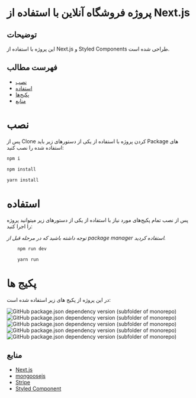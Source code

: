 # پروژه فروشگاه آنلاین با استفاده از  Next.js


## توضیحات

این پروژه با استفاده از Next.js و Styled Components طراحی شده است. 

## فهرست مطالب


- [نصب](#نصب)
- [استفاده](#استفاده)
- [پکیج‌ها](#پکیج-ها)
- [منابع](#منابع)

# نصب

پس از Clone کردن پروژه با استفاده از یکی از دستورهای زیر باید Package های استفاده شده را نصب کنید:
```bash
npm i
```
```bash
npm install
```
```bash
yarn install
```

# استفاده

پس از نصب تمام پکیج‌های مورد نیاز با استفاده از یکی از دستورهای زیر میتوانید پروژه را اجرا کنید:

*توجه داشته باشید که در مرحله قبل از package manager استفاده کردید.*

```bash
    npm run dev
```
```bash
    yarn run
```

# پکیج ها

در این پروژه از پکیج های زیر استفاده شده است:

![GitHub package.json dependency version (subfolder of monorepo)](https://img.shields.io/github/package-json/dependency-version/smahmoodh/ecommerce-front/next)
![GitHub package.json dependency version (subfolder of monorepo)](https://img.shields.io/github/package-json/dependency-version/smahmoodh/ecommerce-front/react)
![GitHub package.json dependency version (subfolder of monorepo)](https://img.shields.io/github/package-json/dependency-version/smahmoodh/ecommerce-front/mongoose)
![GitHub package.json dependency version (subfolder of monorepo)](https://img.shields.io/github/package-json/dependency-version/smahmoodh/ecommerce-front/styled-components)
![GitHub package.json dependency version (subfolder of monorepo)](https://img.shields.io/github/package-json/dependency-version/smahmoodh/ecommerce-front/axios)



## منابع

- [Next.js](https://nextjs.org/)
- [mongoosejs](https://mongoosejs.com/)
- [Stripe](https://stripe.com/)
- [Styled Component](https://styled-components.com/)
